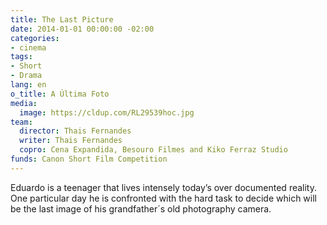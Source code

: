 ```yaml
---
title: The Last Picture
date: 2014-01-01 00:00:00 -02:00
categories:
- cinema
tags:
- Short
- Drama
lang: en
o_title: A Última Foto
media:
  image: https://cldup.com/RL29539hoc.jpg
team:
  director: Thais Fernandes
  writer: Thais Fernandes
  copro: Cena Expandida, Besouro Filmes and Kiko Ferraz Studio
funds: Canon Short Film Competition
---
```


Eduardo is a teenager that lives intensely today’s over documented reality. One particular day he is confronted with the hard task to decide which will be the last image of his grandfather´s old photography camera.
